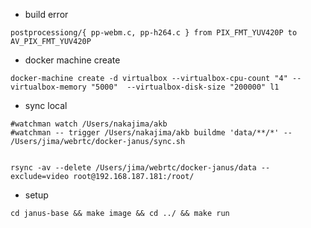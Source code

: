 - build error
```
postprocessiong/{ pp-webm.c, pp-h264.c } from PIX_FMT_YUV420P to AV_PIX_FMT_YUV420P
```

- docker machine create
```
docker-machine create -d virtualbox --virtualbox-cpu-count "4" --virtualbox-memory "5000"  --virtualbox-disk-size "200000" l1
```

- sync local
```
#watchman watch /Users/nakajima/akb
#watchman -- trigger /Users/nakajima/akb buildme 'data/**/*' -- /Users/jima/webrtc/docker-janus/sync.sh


rsync -av --delete /Users/jima/webrtc/docker-janus/data --exclude=video root@192.168.187.181:/root/
```

- setup
```
cd janus-base && make image && cd ../ && make run 
```
